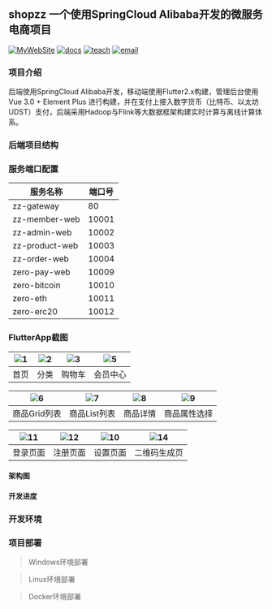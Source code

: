 ## shopzz 一个使用SpringCloud Alibaba开发的微服务电商项目
[![MyWebSite](https://img.shields.io/badge/我的站点-whoiszxl-blue.svg)](http://whoiszxl.com)
[![docs](https://img.shields.io/badge/docs-reference-green.svg)](http://shopzz.whoiszxl.com)
[![teach](https://img.shields.io/badge/演示-mall-orange.svg)](https://shopzz.whoiszxl.com)
[![email](https://img.shields.io/badge/email-whoiszxl@gmail.com-red.svg)](whoiszxl@gmail.com)


### 项目介绍
后端使用SpringCloud Alibaba开发，移动端使用Flutter2.x构建，管理后台使用Vue 3.0 + Element Plus 进行构建，并在支付上接入数字货币（比特币、以太坊UDST）支付，后端采用Hadoop与Flink等大数据框架构建实时计算与离线计算体系。

### 后端项目结构


### 服务端口配置

|  服务名称             | 端口号   |
|  ----                 | ----    |
| zz-gateway            | 80      |
| zz-member-web         | 10001   |
| zz-admin-web          | 10002   |
| zz-product-web        | 10003   |
| zz-order-web          | 10004   |
| zero-pay-web          | 10009   |
| zero-bitcoin          | 10010   |
| zero-eth              | 10011   |
| zero-erc20            | 10012   |


### FlutterApp截图

| ![1](http://zero-mall.oss-cn-shenzhen.aliyuncs.com/screenshot/1.png)                                                          | ![2](http://zero-mall.oss-cn-shenzhen.aliyuncs.com/screenshot/2.png)                                                          | ![3](http://zero-mall.oss-cn-shenzhen.aliyuncs.com/screenshot/3.png)                                                          | ![5](http://zero-mall.oss-cn-shenzhen.aliyuncs.com/screenshot/5.png) |  
| :--: | :--: | :--: | :--: |  
| 首页 | 分类 | 购物车 | 会员中心 |  

| ![6](http://zero-mall.oss-cn-shenzhen.aliyuncs.com/screenshot/6.png)                                                          | ![7](http://zero-mall.oss-cn-shenzhen.aliyuncs.com/screenshot/7.png)                                                          | ![8](http://zero-mall.oss-cn-shenzhen.aliyuncs.com/screenshot/8.png)                                                          | ![9](http://zero-mall.oss-cn-shenzhen.aliyuncs.com/screenshot/9.png) |  
|     :--:    |     :--:     |     :--:  |   :--:        |  
| 商品Grid列表 | 商品List列表 | 商品详情  |   商品属性选择 |  

| ![11](http://zero-mall.oss-cn-shenzhen.aliyuncs.com/screenshot/11.png)                                                        | ![12](http://zero-mall.oss-cn-shenzhen.aliyuncs.com/screenshot/12.png)                                                        | ![10](http://zero-mall.oss-cn-shenzhen.aliyuncs.com/screenshot/10.png)                                                        | ![14](http://zero-mall.oss-cn-shenzhen.aliyuncs.com/screenshot/14.png) |  
|     :--:    |     :--:     |     :--:  |   :--:        |  
| 登录页面 | 注册页面 | 设置页面  |   二维码生成页 |  

#### 架构图


#### 开发进度


### 开发环境


### 项目部署

> Windows环境部署


> Linux环境部署


> Docker环境部署
